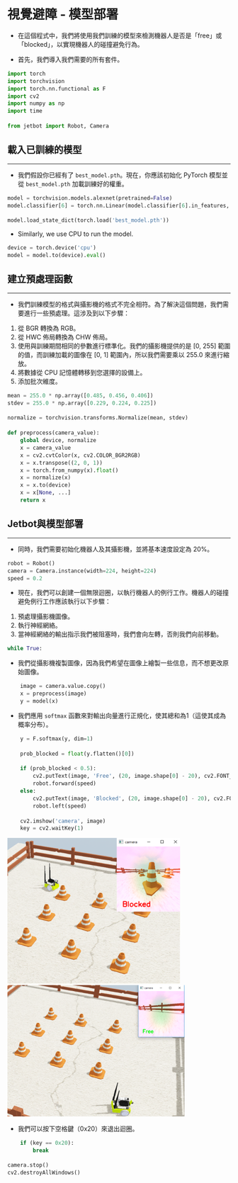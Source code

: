 # **視覺避障 - 模型部署**

* 在這個程式中，我們將使用我們訓練的模型來檢測機器人是否是「free」或「blocked」，以實現機器人的碰撞避免行為。

* 首先，我們導入我們需要的所有套件。
                                    
```python
import torch
import torchvision
import torch.nn.functional as F
import cv2
import numpy as np
import time

from jetbot import Robot, Camera

```

## 載入已訓練的模型
*** 

* 我們假設你已經有了 `best_model.pth`。現在，你應該初始化 PyTorch 模型並從 `best_model.pth` 加載訓練好的權重。

                                    
```python
model = torchvision.models.alexnet(pretrained=False)
model.classifier[6] = torch.nn.Linear(model.classifier[6].in_features, 2)

model.load_state_dict(torch.load('best_model.pth'))

```
                       
* Similarly, we use CPU to run the model.
                                    
```python
device = torch.device('cpu')
model = model.to(device).eval()

```

## 建立預處理函數
***	

* 我們訓練模型的格式與攝影機的格式不完全相符。為了解決這個問題，我們需要進行一些預處理。這涉及到以下步驟：

1. 從 BGR 轉換為 RGB。
2. 從 HWC 佈局轉換為 CHW 佈局。
3. 使用與訓練期間相同的參數進行標準化。我們的攝影機提供的是 [0, 255] 範圍的值，而訓練加載的圖像在 [0, 1] 範圍內，所以我們需要乘以 255.0 來進行縮放。
4. 將數據從 CPU 記憶體轉移到您選擇的設備上。
5. 添加批次維度。
                                    
                                    
```python
mean = 255.0 * np.array([0.485, 0.456, 0.406])
stdev = 255.0 * np.array([0.229, 0.224, 0.225])

normalize = torchvision.transforms.Normalize(mean, stdev)

def preprocess(camera_value):
    global device, normalize
    x = camera_value
    x = cv2.cvtColor(x, cv2.COLOR_BGR2RGB)
    x = x.transpose((2, 0, 1))
    x = torch.from_numpy(x).float()
    x = normalize(x)
    x = x.to(device)
    x = x[None, ...]
    return x

```

## Jetbot與模型部署
***

* 同時，我們需要初始化機器人及其攝影機，並將基本速度設定為 20%。
                                    
```python
robot = Robot()
camera = Camera.instance(width=224, height=224)
speed = 0.2
```

* 現在，我們可以創建一個無限迴圈，以執行機器人的例行工作。機器人的碰撞避免例行工作應該執行以下步驟：
  
1. 預處理攝影機圖像。
2. 執行神經網絡。
3. 當神經網絡的輸出指示我們被阻塞時，我們會向左轉，否則我們向前移動。

                                    
```python
while True:
```

* 我們從攝影機複製圖像，因為我們希望在圖像上繪製一些信息，而不想更改原始圖像。
                
```python
    image = camera.value.copy()
    x = preprocess(image)
    y = model(x)

```


* 我們應用 `softmax` 函數來對輸出向量進行正規化，使其總和為1（這使其成為概率分布）。
    
                                    
```python
    y = F.softmax(y, dim=1)

    prob_blocked = float(y.flatten()[0])

    if (prob_blocked < 0.5):
        cv2.putText(image, 'Free', (20, image.shape[0] - 20), cv2.FONT_HERSHEY_SIMPLEX, 0.8, (0, 255, 0), 2)
        robot.forward(speed)
    else:
        cv2.putText(image, 'Blocked', (20, image.shape[0] - 20), cv2.FONT_HERSHEY_SIMPLEX, 0.8, (0, 0, 255), 2)
        robot.left(speed)

    cv2.imshow('camera', image)
    key = cv2.waitKey(1)


```

<p float="left">
<img src="https://github.com/clifflin-isaacspace/Guideline/blob/main/Lesson/03.bmp" width="390" title="Feature_map" />
<img src="https://github.com/clifflin-isaacspace/Guideline/blob/main/Lesson/04.bmp" width="400" title="Feature_map" />
</p>

* 我們可以按下空格鍵（0x20）來退出迴圈。
                                    
```python
    if (key == 0x20):
        break

camera.stop()
cv2.destroyAllWindows()

```
